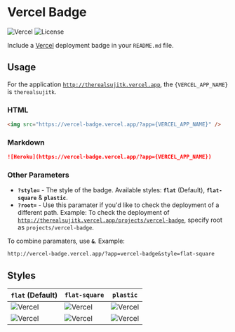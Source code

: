 # Vercel Badge

![Vercel](http://vercel-badge.vercel.app/?app=vercel-badge) ![License](https://img.shields.io/badge/license-MIT-blue)

Include a [Vercel](http://vercel.com) deployment badge in your `README.md` file.

## Usage

For the application [`http://therealsujitk.vercel.app`](http://therealsujitk.vercel.app), the `{VERCEL_APP_NAME}` is `therealsujitk`.

### HTML

```html
<img src="https://vercel-badge.vercel.app/?app={VERCEL_APP_NAME}" />
```

### Markdown

```markdown
![Heroku](https://vercel-badge.vercel.app/?app={VERCEL_APP_NAME})
```

### Other Parameters

- **`?style=`** - The style of the badge. Available styles: **`flat`** (Default), **`flat-square`** & **`plastic`**.
- **`?root=`** - Use this paramater if you'd like to check the deployment of a different path. Example: To check the deployment of [`http://therealsujitk.vercel.app/projects/vercel-badge`](http://therealsujitk.vercel.app/projects/vercel-badge), specify root as `projects/vercel-badge`.

To combine paramaters, use **`&`**. Example:

```http
http://vercel-badge.vercel.app/?app=vercel-badge&style=flat-square
```

## Styles

| `flat` (Default) | `flat-square` | `plastic` |
| ---------------- | ------------- | --------- |
| ![Vercel](https://github.com/therealsujitk/vercel-badge/blob/main/public/assets/images/vercel-deployed-flat.svg)  | ![Vercel](https://github.com/therealsujitk/vercel-badge/blob/main/public/assets/images/vercel-deployed-flat-square.svg) | ![Vercel](https://github.com/therealsujitk/vercel-badge/blob/main/public/assets/images/vercel-deployed-plastic.svg) |
| ![Vercel](https://github.com/therealsujitk/vercel-badge/blob/main/public/assets/images/vercel-failed-flat.svg) | ![Vercel](https://github.com/therealsujitk/vercel-badge/blob/main/public/assets/images/vercel-failed-flat-square.svg) | ![Vercel](https://github.com/therealsujitk/vercel-badge/blob/main/public/assets/images/vercel-failed-plastic.svg)
